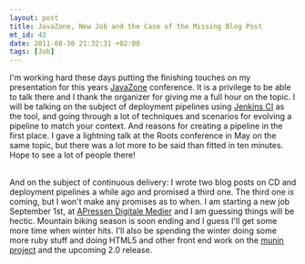 ```yaml
--- 
layout: post
title: JavaZone, New Job and the Case of the Missing Blog Post
mt_id: 43
date: 2011-08-30 21:32:31 +02:00
tags: [Job]
---
```

I'm working hard these days putting the finishing touches on my presentation for this years <a href="http://jz11.java.no/">JavaZone</a> conference. It is a privilege to be able to talk there and I thank the organizer for giving me a full hour on the topic. I will be talking on the subject of deployment pipelines using <a href="http://jenkins-ci.org/">Jenkins CI</a> as the tool, and going through a lot of techniques and scenarios for evolving a pipeline to match your context. And reasons for creating a pipeline in the first place. I gave a lightning talk at the Roots conference in May on the same topic, but there was a lot more to be said than fitted in ten minutes. Hope to see a lot of people there!<div><br /></div><div>And on the subject of continuous delivery: I wrote two blog posts on CD and deployment pipelines a while ago and promised a third one. The third one <i>is</i> coming, but I won't make any promises as to when. I am starting a new job September 1st, at <a href="http://apdm.no/">APressen Digitale Medier</a> and I am guessing things will be hectic. Mountain biking season is soon ending and I guess I'll get some more time when winter hits. I'll also be spending the winter doing some more ruby stuff and doing HTML5 and other front end work on the <a href="http://munin-monitoring.org/">munin project</a> and the upcoming 2.0 release.</div> 
